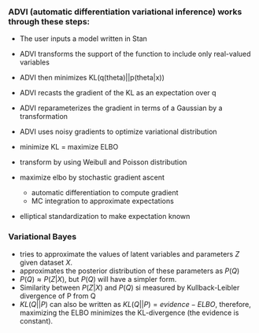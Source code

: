 ### ADVI (automatic differentiation variational inference) works through these steps:

- The user inputs a model written in Stan
- ADVI transforms the support of the function to include only real-valued variables
- ADVI then minimizes KL(q(theta)||p(theta|x))
- ADVI recasts the gradient of the KL as an expectation over q
- ADVI reparameterizes the gradient in terms of a Gaussian by a transformation
- ADVI uses noisy gradients to optimize variational distribution

- minimize KL = maximize ELBO
- transform by using Weibull and Poisson distribution
- maximize elbo by stochastic gradient ascent
	- automatic differentiation to compute gradient
	- MC integration to approximate expectations
- elliptical standardization to make expectation known

### Variational Bayes

- tries to approximate the values of latent variables and parameters $Z$ given dataset $X$.
- approximates the posterior distribution of these parameters as $P(Q)$
- $P(Q) \approx P(Z|X)$, but $P(Q)$ will have a simpler form.
- Similarity between $P(Z|X)$ and $P(Q)$ si measured by Kullback-Leibler divergence of P from Q
- $KL(Q||P)$ can also be written as $KL(Q||P) = evidence - ELBO$, therefore, maximizing the ELBO minimizes the KL-divergence (the evidence is constant).


